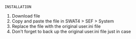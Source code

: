                                                                           INSTALLATION

1. Download file
2. Copy and paste the file in SWAT4 > SEF > System
3. Replace the file with the original user.ini file
4. Don't forget to back up the original user.ini file just in case 
